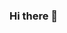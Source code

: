 ### Hi there 👋

<!--
**NicBB5/NicBB5** is a ✨ _special_ ✨ repository because its `README.md` (this file) appears on your GitHub profile.

Here are some ideas to get you started:

- 🔭 I’m currently working on: I am currently working on a godot game where you have to use a player to dodge enemies coming at you
- 🌱 I’m currently learning: I am currently learning how to use github and working with juypter notebooks
- 👯 I’m looking to collaborate on: Anything
- 🤔 I’m looking for help with: Anything
- 💬 Ask me about: Coding, movies, and music
- 📫 How to reach me: s540320@nwmissouri.edu
- 😄 Pronouns: He/Him
- ⚡ Fun fact: I was born in Scottsdale, Arizona
-->
